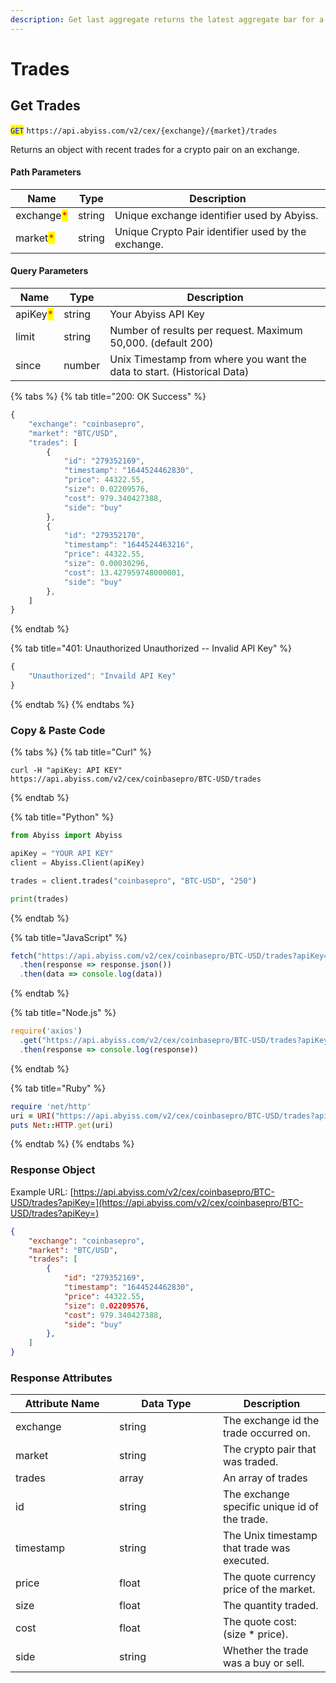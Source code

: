 ```yaml
---
description: Get last aggregate returns the latest aggregate bar for a crypto pair.
---
```


# Trades

## Get Trades

<mark style="color:blue;">`GET`</mark> `https://api.abyiss.com/v2/cex/{exchange}/{market}/trades`

Returns an object with recent trades for a crypto pair on an exchange.

#### Path Parameters

| Name                                       | Type   | Description                                         |
| ------------------------------------------ | ------ | --------------------------------------------------- |
| exchange<mark style="color:red;">\*</mark> | string | Unique exchange identifier used by Abyiss.          |
| market<mark style="color:red;">\*</mark>   | string | Unique Crypto Pair identifier used by the exchange. |

#### Query Parameters

| Name                                     | Type   | Description                                                             |
| ---------------------------------------- | ------ | ----------------------------------------------------------------------- |
| apiKey<mark style="color:red;">\*</mark> | string | Your Abyiss API Key                                                     |
| limit                                    | string | Number of results per request. Maximum 50,000. (default 200)            |
| since                                    | number | Unix Timestamp from where you want the data to start. (Historical Data) |

{% tabs %}
{% tab title="200: OK Success" %}
```javascript
{
    "exchange": "coinbasepro",
    "market": "BTC/USD",
    "trades": [
        {
            "id": "279352169",
            "timestamp": "1644524462830",
            "price": 44322.55,
            "size": 0.02209576,
            "cost": 979.340427388,
            "side": "buy"
        },
        {
            "id": "279352170",
            "timestamp": "1644524463216",
            "price": 44322.55,
            "size": 0.00030296,
            "cost": 13.427959748000001,
            "side": "buy"
        },
    ]
}
```
{% endtab %}

{% tab title="401: Unauthorized Unauthorized -- Invalid API Key" %}
```javascript
{
    "Unauthorized": "Invaild API Key"
}
```
{% endtab %}
{% endtabs %}

### Copy & Paste Code

{% tabs %}
{% tab title="Curl" %}
```shell
curl -H "apiKey: API KEY" https://api.abyiss.com/v2/cex/coinbasepro/BTC-USD/trades
```
{% endtab %}

{% tab title="Python" %}
```python
from Abyiss import Abyiss

apiKey = "YOUR API KEY"
client = Abyiss.Client(apiKey)

trades = client.trades("coinbasepro", "BTC-USD", "250")

print(trades)
```
{% endtab %}

{% tab title="JavaScript" %}
```javascript
fetch("https://api.abyiss.com/v2/cex/coinbasepro/BTC-USD/trades?apiKey=*")
  .then(response => response.json())
  .then(data => console.log(data))
```
{% endtab %}

{% tab title="Node.js" %}
```javascript
require('axios')
  .get("https://api.abyiss.com/v2/cex/coinbasepro/BTC-USD/trades?apiKey=*")
  .then(response => console.log(response))
```
{% endtab %}

{% tab title="Ruby" %}
```ruby
require 'net/http'
uri = URI("https://api.abyiss.com/v2/cex/coinbasepro/BTC-USD/trades?apiKey=*")
puts Net::HTTP.get(uri)
```
{% endtab %}
{% endtabs %}

### Response Object

Example URL: [https://api.abyiss.com/v2/cex/coinbasepro/BTC-USD/trades?apiKey=](https://api.abyiss.com/v2/cex/coinbasepro/BTC-USD/trades?apiKey=)

```json
{
    "exchange": "coinbasepro",
    "market": "BTC/USD",
    "trades": [
        {
            "id": "279352169",
            "timestamp": "1644524462830",
            "price": 44322.55,
            "size": 0.02209576,
            "cost": 979.340427388,
            "side": "buy"
        },
    ]
}
```

### Response Attributes

<table><thead><tr><th width="150">Attribute Name</th><th width="150">Data Type</th><th>Description</th></tr></thead><tbody><tr><td>exchange</td><td>string</td><td>The exchange id the trade occurred on.</td></tr><tr><td>market</td><td>string</td><td>The crypto pair that was traded.</td></tr><tr><td>trades</td><td>array</td><td>An array of trades</td></tr><tr><td>id</td><td>string</td><td>The exchange specific unique id of the trade.</td></tr><tr><td>timestamp</td><td>string</td><td>The Unix timestamp that trade was executed.</td></tr><tr><td>price</td><td>float</td><td>The quote currency price of the market.</td></tr><tr><td>size</td><td>float</td><td>The quantity traded.</td></tr><tr><td>cost</td><td>float</td><td>The quote cost: (size * price).</td></tr><tr><td>side</td><td>string</td><td>Whether the trade was a buy or sell.</td></tr></tbody></table>
